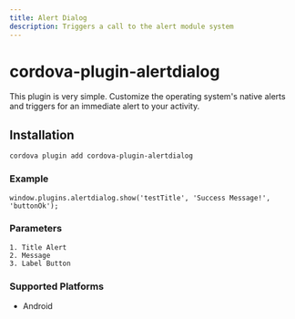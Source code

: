 ```yaml
---
title: Alert Dialog
description: Triggers a call to the alert module system
---
```

<!--
# license: Licensed to the Apache Software Foundation (ASF) under one
#         or more contributor license agreements.  See the NOTICE file
#         distributed with this work for additional information
#         regarding copyright ownership.  The ASF licenses this file
#         to you under the Apache License, Version 2.0 (the
#         "License"); you may not use this file except in compliance
#         with the License.  You may obtain a copy of the License at
#
#           http://www.apache.org/licenses/LICENSE-2.0
#
#         Unless required by applicable law or agreed to in writing,
#         software distributed under the License is distributed on an
#         "AS IS" BASIS, WITHOUT WARRANTIES OR CONDITIONS OF ANY
#         KIND, either express or implied.  See the License for the
#         specific language governing permissions and limitations
#         under the License.
-->


# cordova-plugin-alertdialog

This plugin is very simple. Customize the operating system's native alerts and triggers for an immediate alert to your activity.

## Installation

    cordova plugin add cordova-plugin-alertdialog

### Example

    window.plugins.alertdialog.show('testTitle', 'Success Message!', 'buttonOk');

### Parameters

	1. Title Alert
	2. Message
	3. Label Button

### Supported Platforms

- Android